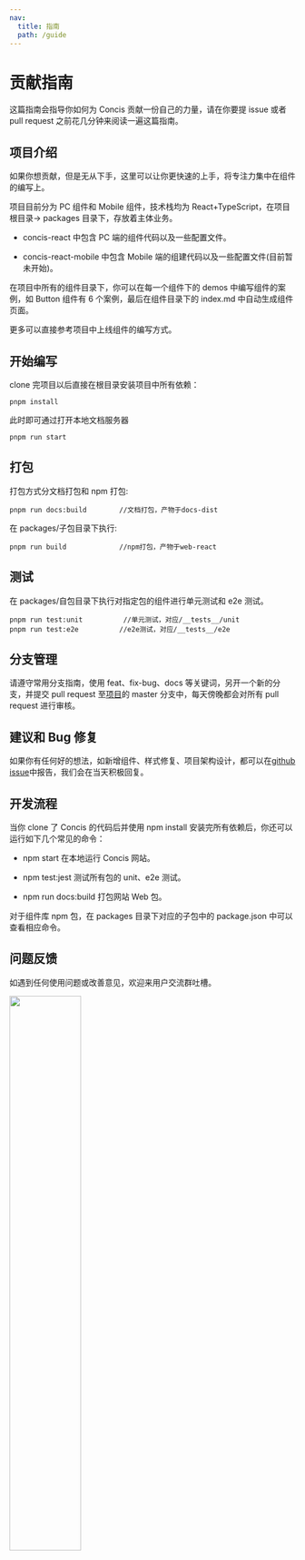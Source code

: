 ```yaml
---
nav:
  title: 指南
  path: /guide
---
```


# 贡献指南

这篇指南会指导你如何为 Concis 贡献一份自己的力量，请在你要提 issue 或者 pull request 之前花几分钟来阅读一遍这篇指南。

## 项目介绍

如果你想贡献，但是无从下手，这里可以让你更快速的上手，将专注力集中在组件的编写上。

项目目前分为 PC 组件和 Mobile 组件，技术栈均为 React+TypeScript，在项目根目录-> packages 目录下，存放着主体业务。

- concis-react 中包含 PC 端的组件代码以及一些配置文件。

- concis-react-mobile 中包含 Mobile 端的组建代码以及一些配置文件(目前暂未开始)。

在项目中所有的组件目录下，你可以在每一个组件下的 demos 中编写组件的案例，如 Button 组件有 6 个案例，最后在组件目录下的 index.md 中自动生成组件页面。

更多可以直接参考项目中上线组件的编写方式。

## 开始编写

clone 完项目以后直接在根目录安装项目中所有依赖：

```tsx pure
pnpm install
```

此时即可通过打开本地文档服务器

```tsx pure
pnpm run start
```

## 打包

打包方式分文档打包和 npm 打包:

```tsx pure
pnpm run docs:build        //文档打包，产物于docs-dist
```

在 packages/子包目录下执行:

```tsx pure
pnpm run build             //npm打包，产物于web-react
```

## 测试

在 packages/自包目录下执行对指定包的组件进行单元测试和 e2e 测试。

```tsx pure
pnpm run test:unit          //单元测试，对应/__tests__/unit
pnpm run test:e2e          //e2e测试，对应/__tests__/e2e
```

## 分支管理

请遵守常用分支指南，使用 feat、fix-bug、docs 等关键词，另开一个新的分支，并提交 pull request 至<a href="https://github.com/fengxinhhh/Concis">项目</a>的 master 分支中，每天傍晚都会对所有 pull request 进行审核。

## 建议和 Bug 修复

如果你有任何好的想法，如新增组件、样式修复、项目架构设计，都可以在<a href="https://github.com/fengxinhhh/Concis/issues">github issue</a>中报告，我们会在当天积极回复。

## 开发流程

当你 clone 了 Concis 的代码后并使用 npm install 安装完所有依赖后，你还可以运行如下几个常见的命令：

- npm start 在本地运行 Concis 网站。

- npm test:jest 测试所有包的 unit、e2e 测试。

- npm run docs:build 打包网站 Web 包。

对于组件库 npm 包，在 packages 目录下对应的子包中的 package.json 中可以查看相应命令。

## 问题反馈

如遇到任何使用问题或改善意见，欢迎来用户交流群吐槽。

<img src="http://concis.org.cn/images/wechat-self.jpg" width="50%" />
